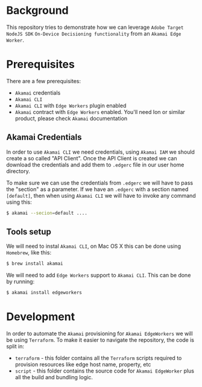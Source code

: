 # Background
This repository tries to demonstrate how we can leverage `Adobe Target NodeJS SDK` `On-Device Decisioning functionality` from an `Akamai Edge Worker`.

# Prerequisites
There are a few prerequisites:
- `Akamai` credentials
- `Akamai CLI`
- `Akamai CLI` with `Edge Workers` plugin enabled
- `Akamai` contract with `Edge Workers` enabled. You'll need Ion or similar product, please check `Akamai` documentation

## Akamai Credentials
In order to use `Akamai CLI` we need credentials, using `Akamai IAM` we should create a so called "API Client". Once the API Client is created we can download the credentials and add them to `.edgerc` file in our user home directory.

To make sure we can use the credentials from `.edgerc` we will have to pass the "section" as a parameter. If we have an `.edgerc` with a section named `[default]`, then when using `Akamai CLI` we will have to invoke any command using this:
```bash
$ akamai --secion=default ....
```

## Tools setup
We will need to instal `Akamai CLI`, on Mac OS X this can be done using `Homebrew`, like this:
```bash
$ brew install akamai
```

We will need to add `Edge Workers` support to `Akamai CLI`. This can be done by running:
```bash
$ akamai install edgeworkers
```

# Development
In order to automate the `Akamai` provisioning for `Akamai EdgeWorkers` we will be using `Terraform`. To make it easier to navigate the repository, the code is split in:
- `terraform` - this folder contains all the `Terraform` scripts required to provision resources like edge host name, property, etc
- `script` - this folder contains the source code for `Akamai EdgeWorker` plus all the build and bundling logic.
